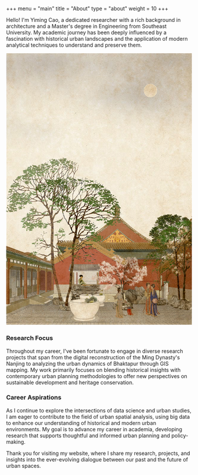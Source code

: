 +++
menu = "main"
title = "About"
type = "about"
weight = 10
+++

Hello! I'm Yiming Cao, a dedicated researcher with a rich background in architecture and a Master's degree in Engineering from Southeast University. My academic journey has been deeply influenced by a fascination with historical urban landscapes and the application of modern analytical techniques to understand and preserve them.

![about](../images/pic4.jpg)

### Research Focus 

Throughout my career, I've been fortunate to engage in diverse research projects that span from the digital reconstruction of the Ming Dynasty's Nanjing to analyzing the urban dynamics of Bhaktapur through GIS mapping. My work primarily focuses on blending historical insights with contemporary urban planning methodologies to offer new perspectives on sustainable development and heritage conservation.

### Career Aspirations

As I continue to explore the intersections of data science and urban studies, I am eager to contribute to the field of urban spatial analysis, using big data to enhance our understanding of historical and modern urban environments. My goal is to advance my career in academia, developing research that supports thoughtful and informed urban planning and policy-making.

Thank you for visiting my website, where I share my research, projects, and insights into the ever-evolving dialogue between our past and the future of urban spaces.
